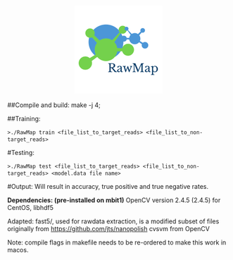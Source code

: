 <p align="center"> 
<img src="logo.png">
</p>


##Compile and build:
make -j 4;

##Training:
``````
>./RawMap train <file_list_to_target_reads> <file_list_to_non-target_reads>
```````
#Testing:
```````
>./RawMap test <file_list_to_target_reads> <file_list_to_non-target_reads> <model.data file name>
```````

#Output:
Will result in accuracy, true positive and true negative rates.

**Dependencies: (pre-installed on mbit1)**
OpenCV version 2.4.5 (2.4.5) for CentOS, 
libhdf5

Adapted:
fast5/, used for rawdata extraction, is a modified subset of  files originally from https://github.com/jts/nanopolish
cvsvm from OpenCV

Note: compile flags in makefile needs to be re-ordered to make this work in macos.
